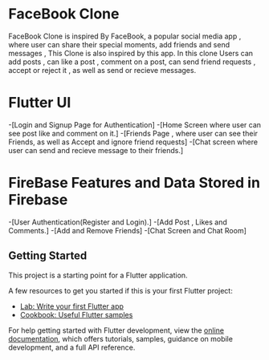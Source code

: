 # FaceBook Clone

FaceBook Clone is inspired By FaceBook, a popular social media app , where user can share their special moments, add friends and send messages , This Clone is also inspired by this app. In this clone Users can add posts , can like a post , comment on a post, can send friend requests , accept or reject it , as well as send or recieve messages.

# Flutter UI

-[Login and Signup Page for Authentication]
-[Home Screen where user can see post like and comment on it.]
-[Friends Page , where user can see their Friends, as well as Accept and ignore friend requests] 
-[Chat screen where user can send and recieve message to their friends.]

# FireBase Features and Data Stored in Firebase

-[User Authentication(Register and Login).] 
-[Add Post , Likes and Comments.]
-[Add and Remove Friends] 
-[Chat Screen and Chat Room]

## Getting Started

This project is a starting point for a Flutter application.

A few resources to get you started if this is your first Flutter project:

- [Lab: Write your first Flutter app](https://docs.flutter.dev/get-started/codelab)
- [Cookbook: Useful Flutter samples](https://docs.flutter.dev/cookbook)

For help getting started with Flutter development, view the
[online documentation](https://docs.flutter.dev/), which offers tutorials,
samples, guidance on mobile development, and a full API reference.

